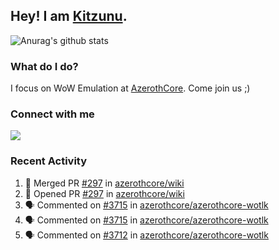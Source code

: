 ## Hey! I am [Kitzunu](https://Github.com/Kitzunu).

![Anurag's github stats](https://github-readme-stats.kitzunu.vercel.app/api?username=Kitzunu&show_icons=true)

### What do I do?

I focus on WoW Emulation at [AzerothCore](https://Github.com/AzerothCore). Come join us ;)

### Connect with me
[![](https://img.shields.io/badge/AzerothCore%20Discord-Connect%20with%20me!-green)](https://discord.com/invite/gkt4y2x)

### Recent Activity

<!--START_SECTION:activity-->
1. 🎉 Merged PR [#297](https://github.com/azerothcore/wiki/pull/297) in [azerothcore/wiki](https://github.com/azerothcore/wiki)
2. 💪 Opened PR [#297](https://github.com/azerothcore/wiki/pull/297) in [azerothcore/wiki](https://github.com/azerothcore/wiki)
3. 🗣 Commented on [#3715](https://github.com/azerothcore/azerothcore-wotlk/issues/3715) in [azerothcore/azerothcore-wotlk](https://github.com/azerothcore/azerothcore-wotlk)
4. 🗣 Commented on [#3715](https://github.com/azerothcore/azerothcore-wotlk/issues/3715) in [azerothcore/azerothcore-wotlk](https://github.com/azerothcore/azerothcore-wotlk)
5. 🗣 Commented on [#3712](https://github.com/azerothcore/azerothcore-wotlk/issues/3712) in [azerothcore/azerothcore-wotlk](https://github.com/azerothcore/azerothcore-wotlk)
<!--END_SECTION:activity-->
